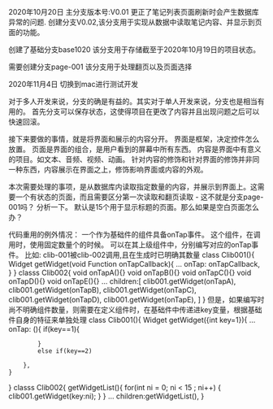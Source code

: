 2020年10月20日
主分支版本号:V0.01
更正了笔记列表页面刷新时会产生数据库异常的问题.
创建分支V0.02,该分支用于实现从数据中读取笔记内容、并显示到页面的功能。

创建了基础分支base1020 
该分支用于存储截至于2020年10月19日的项目状态。

需要创建分支page-001
该分支用于处理翻页以及页面选择


2020年11月4日
切换到mac进行测试开发

对于多人开发来说，分支的确是有益的。其实对于单人开发来说，分支也是相当有用的。
首先分支可以保存状态，这使得项目在更改了内容并且出现问题之后可以快速回滚。

接下来要做的事情，就是将界面和展示的内容分开。
界面是框架，决定控件怎么放置。
页面是界面的组合，是用户看到的屏幕中所有东西。
内容是界面中有意义的项目。如文本、音频、视频、动画。
针对内容的修饰和针对界面的修饰并非同一种东西，内容展示在界面之上，修饰影响界面或内容的外观。

本次需要处理的事项，是从数据库内读取指定数量的内容，并展示到界面上。这需要一个有状态的页面，而且需要区分第一次读取和翻页读取 - 这不就是分支page-001吗？
分析一下。
默认是15个用于显示标题的页面。那么如果是空白页面怎么办？

代码重用的例外情况：
一个作为基础件的组件具备onTap事件。
这个组件，在调用时，使用固定数量个的时候。
可以在其上级组件中，分别编写对应的onTap事件。
比如:
clib-001被clib-002调用,且在生成时已明确其数量
class Clib001(){
	Widget getWidget(void Function onTapCallback){
		...
		onTap: onTapCallback,
	}
}
classs Clib002{
	void onTapA(){}
	void onTapB(){}
	void onTapC(){}
	void onTapD(){}
	void onTapE(){}
	...
	children:[
		clib001.getWidget(onTapA),
		clib001.getWidget(onTapB),
		clib001.getWidget(onTapC),
		clib001.getWidget(onTapD),
		clib001.getWidget(onTapE),
	]
}
但是，如果编写时尚不明确组件数量，则需要在定义组件时，在基础件中传递进key变量，根据基础件自身的特征来单独处理
class Clib001(){
	Widget getWidget({int key=1}){
		...
		onTap: (){
			if(key==1){

			}
			else if(key==2)
			
		},
	}
}
classs Clib002{
	getWidgetList(){
		for(int ni = 0; ni < 15 ; ni++)
		{
			clib001.getWidget(key:ni);
		}
	}
	...
	children:getWidgetList(),
}

